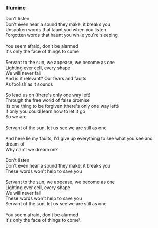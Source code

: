 ### Illumine

Don't listen\
Don't even hear a sound they make, it breaks you\
Unspoken words that taunt you when you listen\
Forgotten words that haunt you while you're sleeping\
\
You seem afraid, don't be alarmed\
It's only the face of things to come\
\
Servant to the sun, we appease, we become as one\
Lighting ever cell, every shape\
We will never fall\
And is it relevant? Our fears and faults\
As foolish as it sounds\
\
So lead us on (there's only one way left)\
Through the free world of false promise\
Its one thing to be forgiven (there's only one way left)\
If only you could learn how to let it go\
So we are\
\
Servant of the sun, let us see we are still as one\
\
And here lie my faults, I'd give up everything to see what you see and dream of\
Why can't we dream on?\
\
Don't listen\
Don't even hear a sound they make, it breaks you\
These words won't help to save you\
\
Servant to the sun, we appease, we become as one\
Lighting ever cell, every shape\
We will never fall\
These words won't help to save you\
Servant of the sun, let us see we are still as one\
\
You seem afraid, don't be alarmed\
It's only the face of things to come\
